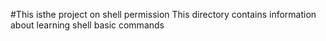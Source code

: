 #This isthe project on shell permission
This directory contains information about learning shell basic commands 
